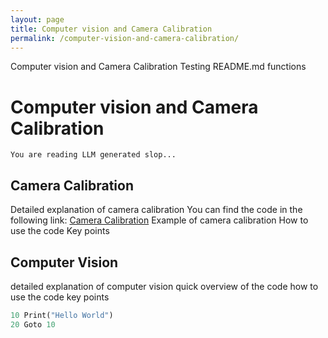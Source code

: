 ```yaml
---
layout: page
title: Computer vision and Camera Calibration
permalink: /computer-vision-and-camera-calibration/
---
```

Computer vision and Camera Calibration
    Testing README.md functions
# Computer vision and Camera Calibration
    You are reading LLM generated slop...
## Camera Calibration
Detailed explanation of camera calibration
You can find the code in the following link: [Camera Calibration](files/camera_calibration.ipynb)
Example of camera calibration
How to use the code
Key points
## Computer Vision
detailed explanation of computer vision
quick overview of the code
how to use the code
key points
``` python 
10 Print("Hello World")
20 Goto 10
``` 


